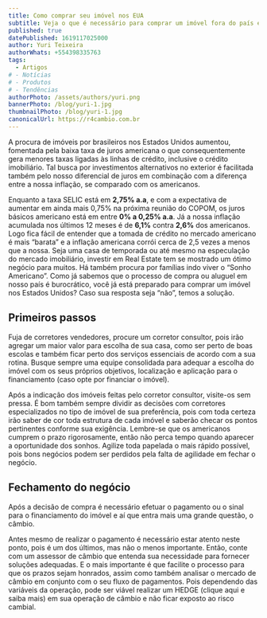 ```yaml
---
title: Como comprar seu imóvel nos EUA
subtitle: Veja o que é necessário para comprar um imóvel fora do país e como a R4 Câmbio pode auxiliá-lo.
published: true
datePublished: 1619117025000
author: Yuri Teixeira
authorWhats: +554398335763
tags:
  - Artigos
# - Notícias
# - Produtos
# - Tendências
authorPhoto: /assets/authors/yuri.png
bannerPhoto: /blog/yuri-1.jpg
thumbnailPhoto: /blog/yuri-1.jpg
canonicalUrl: https://r4cambio.com.br
---
```


A procura de imóveis por brasileiros nos Estados Unidos aumentou, fomentada pela baixa taxa de juros americana o que consequentemente gera menores taxas ligadas às linhas de crédito, inclusive o crédito imobiliário. Tal busca por investimentos alternativos no exterior é facilitada também pelo nosso diferencial de juros em combinação com a diferença entre a nossa inflação, se comparado com os americanos.

Enquanto a taxa SELIC está em **2,75% a.a**, e com a expectativa de aumentar em ainda mais 0,75% na próxima reunião do COPOM, os juros básicos americano está em entre **0% a 0,25% a.a**. Já a nossa inflação acumulada nos últimos 12 meses é de **6,1%** contra **2,6%** dos americanos. Logo fica fácil de entender que a tomada de crédito no mercado americano é mais “barata” e a inflação americana corrói cerca de 2,5 vezes a menos que a nossa.
Seja uma casa de temporada ou até mesmo na especulação do mercado imobiliário, investir em Real Estate tem se mostrado um ótimo negócio para muitos. Há também procura por famílias indo viver o “Sonho Americano”.
Como já sabemos que o processo de compra ou aluguel em nosso país é burocrático, você já está preparado para comprar um imóvel nos Estados Unidos? Caso sua resposta seja “não”, temos a solução.

## Primeiros passos

Fuja de corretores vendedores, procure um corretor consultor, pois irão agregar um maior valor para escolha de sua casa, como ser perto de boas escolas e também ficar perto dos serviços essenciais de acordo com a sua rotina. Busque sempre uma equipe consolidada para adequar a escolha do imóvel com os seus próprios objetivos, localização e aplicação para o financiamento (caso opte por financiar o imóvel).

Após a indicação dos imóveis feitas pelo corretor consultor, visite-os sem pressa. É bom também sempre dividir as decisões com corretores especializados no tipo de imóvel de sua preferência, pois com toda certeza irão saber de cor toda estrutura de cada imóvel e saberão checar os pontos pertinentes conforme sua exigência. Lembre-se que os americanos cumprem o prazo rigorosamente, então não perca tempo quando aparecer a oportunidade dos sonhos. Agilize toda papelada o mais rápido possível, pois bons negócios podem ser perdidos pela falta de agilidade em fechar o negócio.

## Fechamento do negócio

Após a decisão de compra é necessário efetuar o pagamento ou o sinal para o financiamento do imóvel e aí que entra mais uma grande questão, o câmbio.

Antes mesmo de realizar o pagamento é necessário estar atento neste ponto, pois é um dos últimos, mas não o menos importante. Então, conte com um assessor de câmbio que entenda sua necessidade para fornecer soluções adequadas. E o mais importante é que facilite o processo para que os prazos sejam honrados, assim como também analisar o mercado de câmbio em conjunto com o seu fluxo de pagamentos. Pois dependendo das variáveis da operação, pode ser viável realizar um HEDGE (clique aqui e saiba mais) em sua operação de câmbio e não ficar exposto ao risco cambial.
